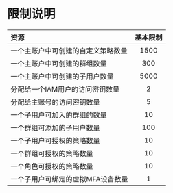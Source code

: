 # 限制说明

| 资源                               | 基本限制 |
| :---------------------------------- | :--------: |
| 一个主账户中可创建的自定义策略数量 |      1500     |
| 一个主账户中可创建的群组数量       |     300      |
| 一个主账户中可创建的子用户数量     |     5000     |
| 分配给一个IAM用户的访问密钥数量    |     2        |
| 分配给主账号的访问密钥数量         |     5        |
| 一个子用户可加入的群组的数量       |    10       |
|一个群组可添加的子用户数量       |    100       |
| 一个子用户可授权的策略数量         |    10       |
| 一个群组可授权的策略数量           |    10       |
| 一个角色可授权的策略数量           |    10       |
| 一个子用户可绑定的虚拟MFA设备数量  |     1        |

